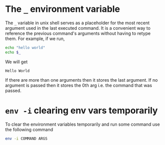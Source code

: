 # The `_` environment variable  
The `_` variable in unix shell serves as a placeholder for the most recent argument used in the last executed command. It is a convenient way to reference the previous command's arguments without having to retype them.
For example, if we run,
```bash
echo "hello world"
echo $_
```
We will get
```
Hello World
```
If there are more than one arguments then it stores the last argument.
If no argument is passed then it stores the 0th arg i.e. the command that was passed.

# `env -i` clearing env vars temporarily
To clear the environment variables temporarily and run some command use the following command
```bash
env -i COMMAND ARGS
```
